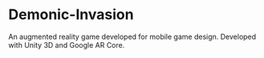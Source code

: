 # Demonic-Invasion
An augmented reality game developed for mobile game design. Developed with Unity 3D and Google AR Core.
